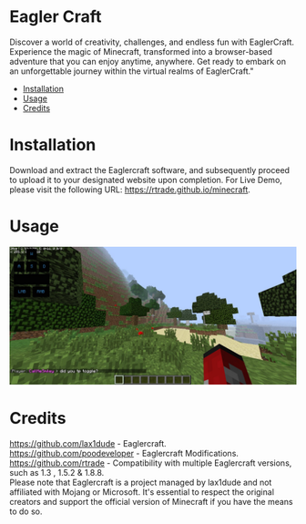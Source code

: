 # Eagler Craft

Discover a world of creativity, challenges, and endless fun with EaglerCraft. Experience the magic of Minecraft, transformed into a browser-based adventure that you can enjoy anytime, anywhere. Get ready to embark on an unforgettable journey within the virtual realms of EaglerCraft."

- [Installation](#installation)
- [Usage](#usage)
- [Credits](#credits)

# Installation
Download and extract the Eaglercraft software, and subsequently proceed to upload it to your designated website upon completion. For Live Demo, please visit the following URL: https://rtrade.github.io/minecraft.

# Usage
![Cracked Minecraft](./showcase.jpg)

# Credits
https://github.com/lax1dude - Eaglercraft.
</br>
https://github.com/poodeveloper - Eaglercraft Modifications.
</br>
https://github.com/rtrade - Compatibility with multiple Eaglercraft versions, such as 1.3 , 1.5.2 & 1.8.8.
</br>
Please note that Eaglercraft is a project managed by lax1dude and not affiliated with Mojang or Microsoft. It's essential to respect the original creators and support the official version of Minecraft if you have the means to do so.
